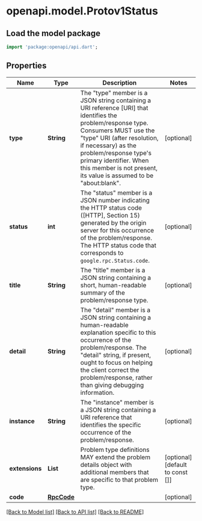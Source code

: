 # openapi.model.Protov1Status

## Load the model package
```dart
import 'package:openapi/api.dart';
```

## Properties
Name | Type | Description | Notes
------------ | ------------- | ------------- | -------------
**type** | **String** | The \"type\" member is a JSON string containing a URI reference [URI] that identifies the problem/response type. Consumers MUST use the \"type\" URI (after resolution, if necessary) as the problem/response type's primary identifier. When this member is not present, its value is assumed to be \"about:blank\". | [optional] 
**status** | **int** | The \"status\" member is a JSON number indicating the HTTP status code ([HTTP], Section 15) generated by the origin server for this occurrence of the problem/response. The HTTP status code that corresponds to `google.rpc.Status.code`. | [optional] 
**title** | **String** | The \"title\" member is a JSON string containing a short, human-readable summary of the problem/response type. | [optional] 
**detail** | **String** | The \"detail\" member is a JSON string containing a human-readable explanation specific to this occurrence of the problem/response. The \"detail\" string, if present, ought to focus on helping the client correct the problem/response, rather than giving debugging information. | [optional] 
**instance** | **String** | The \"instance\" member is a JSON string containing a URI reference that identifies the specific occurrence of the problem/response. | [optional] 
**extensions** | **List<String>** | Problem type definitions MAY extend the problem details object with additional members that are specific to that problem type. | [optional] [default to const []]
**code** | [**RpcCode**](RpcCode.md) |  | [optional] 

[[Back to Model list]](../README.md#documentation-for-models) [[Back to API list]](../README.md#documentation-for-api-endpoints) [[Back to README]](../README.md)


